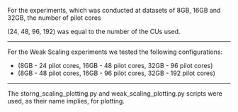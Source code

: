 
For the experiments, which was conducted at datasets of 8GB, 16GB and 32GB, the number of pilot cores 

(24, 48, 96, 192) was equal to the number of the CUs used.

_____
For the Weak Scaling experiments we tested the following configurations:
- (8GB - 24 pilot cores, 16GB - 48 pilot cores, 32GB - 96 pilot cores)
- (8GB - 48 pilot cores, 16GB - 96 pilot cores, 32GB - 192 pilot cores)

_____
The storng_scaling_plotting.py and weak_scaling_plotting.py scripts were used, as their name implies, for plotting. 

